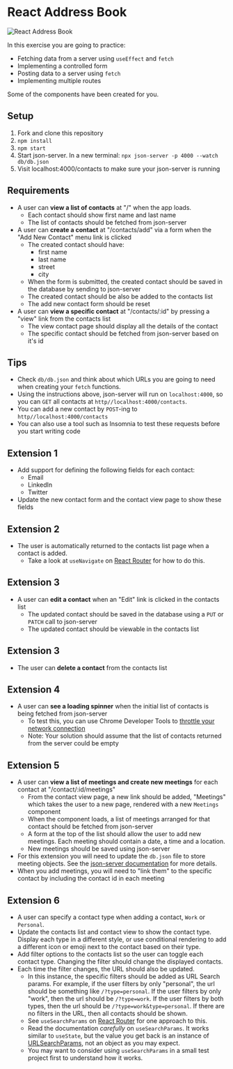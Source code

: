 # React Address Book

![React Address Book](./images/address-book.gif)

In this exercise you are going to practice:

- Fetching data from a server using `useEffect` and `fetch`
- Implementing a controlled form
- Posting data to a server using `fetch`
- Implementing multiple routes

Some of the components have been created for you.

## Setup

1. Fork and clone this repository
2. `npm install`
3. `npm start`
4. Start json-server. In a new terminal: `npx json-server -p 4000 --watch db/db.json`
5. Visit localhost:4000/contacts to make sure your json-server is running

## Requirements

- A user can **view a list of contacts** at "/" when the app loads.
  - Each contact should show first name and last name
  - The list of contacts should be fetched from json-server
- A user can **create a contact** at "/contacts/add" via a form when the "Add New Contact" menu link is clicked
  - The created contact should have:
    - first name
    - last name
    - street
    - city
  - When the form is submitted, the created contact should be saved in the database by sending to json-server
  - The created contact should be also be added to the contacts list
  - The add new contact form should be reset
- A user can **view a specific contact** at "/contacts/:id" by pressing a "view" link from the contacts list
  - The view contact page should display all the details of the contact
  - The specific contact should be fetched from json-server based on it's id

## Tips

- Check `db/db.json` and think about which URLs you are going to need when creating your `fetch` functions.
- Using the instructions above, json-server will run on `localhost:4000`, so you can `GET` all contacts at `http//localhost:4000/contacts`.
- You can add a new contact by `POST`-ing to `http//localhost:4000/contacts`
- You can also use a tool such as Insomnia to test these requests before you start writing code

## Extension 1

- Add support for defining the following fields for each contact:
  - Email
  - LinkedIn
  - Twitter
- Update the new contact form and the contact view page to show these fields

## Extension 2

- The user is automatically returned to the contacts list page when a contact is added.
  - Take a look at `useNavigate` on [React Router](https://reactrouter.com/docs/en/v6/getting-started/overview#navigation) for how to do this.

## Extension 3

- A user can **edit a contact** when an "Edit" link is clicked in the contacts list
  - The updated contact should be saved in the database using a `PUT` or `PATCH` call to json-server
  - The updated contact should be viewable in the contacts list

## Extension 3

- The user can **delete a contact** from the contacts list

## Extension 4

- A user can **see a loading spinner** when the initial list of contacts is being fetched from json-server
  - To test this, you can use Chrome Developer Tools to [throttle your network connection](https://developer.chrome.com/docs/devtools/network/reference/#throttling)
  - Note: Your solution should assume that the list of contacts returned from the server could be empty

## Extension 5

- A user can **view a list of meetings and create new meetings** for each contact at "/contact/:id/meetings"
  - From the contact view page, a new link should be added, "Meetings" which takes the user to a new page, rendered with a new `Meetings` component
  - When the component loads, a list of meetings arranged for that contact should be fetched from json-server
  - A form at the top of the list should allow the user to add new meetings. Each meeting should contain a date, a time and a location.
  - New meetings should be saved using json-server
- For this extension you will need to update the `db.json` file to store meeting objects. See the [json-server documentation](https://github.com/typicode/json-server#getting-started) for more details.
- When you add meetings, you will need to "link them" to the specific contact by including the contact id in each meeting

## Extension 6

- A user can specify a contact type when adding a contact, `Work` or `Personal`.
- Update the contacts list and contact view to show the contact type. Display each type in a different style, or use conditional rendering to add a different icon or emoji next to the contact based on their type.
- Add filter options to the contacts list so the user can toggle each contact type. Changing the filter should change the displayed contacts.
- Each time the filter changes, the URL should also be updated.
  - In this instance, the specific filters should be added as URL Search params. For example, if the user filters by only "personal", the url should be something like `/?type=personal`. If the user filters by only "work", then the url should be `/?type=work`. If the user filters by both types, then the url should be `/?type=work&type=personal`. If there are no filters in the URL, then all contacts should be shown.
  - See `useSearchParams` on [React Router](https://reactrouter.com/docs/en/v6/getting-started/tutorial#search-params) for one approach to this.
  - Read the documentation _carefully_ on `useSearchParams`. It works similar to `useState`, but the value you get back is an instance of [URLSearchParams](https://developer.mozilla.org/en-US/docs/Web/API/URLSearchParams), not an object as you may expect.
  - You may want to consider using `useSearchParams` in a small test project first to understand how it works.
